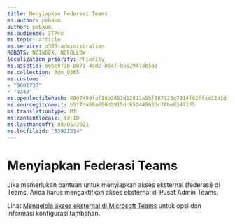 ```yaml
---
title: Menyiapkan Federasi Teams
ms.author: pebaum
author: pebaum
ms.audience: ITPro
ms.topic: article
ms.service: o365-administration
ROBOTS: NOINDEX, NOFOLLOW
localization_priority: Priority
ms.assetid: 686e8f18-b871-4dd2-864f-8562947ab583
ms.collection: Adm_O365
ms.custom:
- "9001733"
- "4340"
ms.openlocfilehash: 8907498faf18b2661d12812a5bf587123c7314f02ffae32a1df9d073e6767401
ms.sourcegitcommit: b5f7da89a650d2915dc652449623c78be6247175
ms.translationtype: MT
ms.contentlocale: id-ID
ms.lasthandoff: 08/05/2021
ms.locfileid: "53921514"
---
```

# <a name="set-up-teams-federation"></a>Menyiapkan Federasi Teams

Jika memerlukan bantuan untuk menyiapkan akses eksternal (federasi) di Teams, Anda harus mengaktifkan akses eksternal di Pusat Admin Teams.

Lihat [Mengelola akses eksternal di Microsoft Teams](https://docs.microsoft.com/microsoftteams/manage-external-access) untuk opsi dan informasi konfigurasi tambahan.
